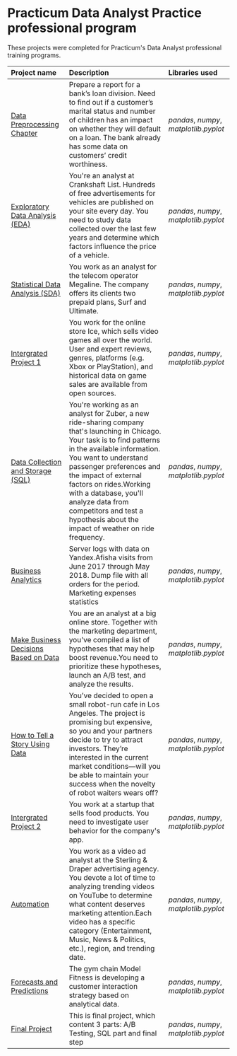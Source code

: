 # Practicum Data Analyst Practice professional program

These projects were completed for Practicum's Data Analyst professional training programs.

| Project name | Description | Libraries used | 
| :---------------------- | :---------------------- | :---------------------- |
| [Data Preprocessing Chapter](https://github.com/asicmicprj/Practicum-Data-Analyst-Practice/tree/main/Data%20Preprocessing "data prep") | Prepare a report for a bank’s loan division. Need to find out if a customer’s marital status and number of children has an impact on whether they will default on a loan. The bank already has some data on customers’ credit worthiness. | *pandas*, *numpy*, *matplotlib.pyplot* |
| [Exploratory Data Analysis (EDA)](https://github.com/asicmicprj/Practicum-Data-Analyst-Practice/tree/main/Exploratory_Data_Analysis "EDA") | You're an analyst at Crankshaft List. Hundreds of free advertisements for vehicles are published on your site every day. You need to study data collected over the last few years and determine which factors influence the price of a vehicle. | *pandas*, *numpy*, *matplotlib.pyplot* |
| [Statistical Data Analysis (SDA)](https://github.com/asicmicprj/Practicum-Data-Analyst-Practice/tree/main/Statistical_Data_Analysis "SDA") | You work as an analyst for the telecom operator Megaline. The company offers its clients two prepaid plans, Surf and Ultimate. | *pandas*, *numpy*, *matplotlib.pyplot* |
| [Intergrated Project 1](https://github.com/asicmicprj/Practicum-Data-Analyst-Practice/tree/main/Integrated_Project_1 "Intgr_1") | You work for the online store Ice, which sells video games all over the world. User and expert reviews, genres, platforms (e.g. Xbox or PlayStation), and historical data on game sales are available from open sources. | *pandas*, *numpy*, *matplotlib.pyplot* |
| [Data Collection and Storage (SQL)](https://github.com/asicmicprj/Practicum-Data-Analyst-Practice/tree/main/SQL_chapter "SQL") | You're working as an analyst for Zuber, a new ride-sharing company that's launching in Chicago. Your task is to find patterns in the available information. You want to understand passenger preferences and the impact of external factors on rides.Working with a database, you'll analyze data from competitors and test a hypothesis about the impact of weather on ride frequency. | *pandas*, *numpy*, *matplotlib.pyplot* |
| [Business Analytics](https://github.com/asicmicprj/Practicum-Data-Analyst-Practice/tree/main/Business_Analytics "Business_Analytics") | Server logs with data on Yandex.Afisha visits from June 2017 through May 2018. Dump file with all orders for the period. Marketing expenses statistics | *pandas*, *numpy*, *matplotlib.pyplot* |
| [Make Business Decisions Based on Data](https://github.com/asicmicprj/Practicum-Data-Analyst-Practice/tree/main/Making_Business_Decisions_based_on_Data "Business Decisions") | You are an analyst at a big online store. Together with the marketing department, you've compiled a list of hypotheses that may help boost revenue.You need to prioritize these hypotheses, launch an A/B test, and analyze the results. | *pandas*, *numpy*, *matplotlib.pyplot* |
| [How to Tell a Story Using Data](https://github.com/asicmicprj/Practicum-Data-Analyst-Practice/tree/main/How_to_tell_story "Tell_Story") | You’ve decided to open a small robot-run cafe in Los Angeles. The project is promising but expensive, so you and your partners decide to try to attract investors. They’re interested in the current market conditions—will you be able to maintain your success when the novelty of robot waiters wears off? | *pandas*, *numpy*, *matplotlib.pyplot* |
| [Intergrated Project 2](https://github.com/asicmicprj/Practicum-Data-Analyst-Practice/tree/main/Integrated_Project_2 "Intgr_2") | You work at a startup that sells food products. You need to investigate user behavior for the company's app. | *pandas*, *numpy*, *matplotlib.pyplot* |
| [Automation](https://github.com/asicmicprj/Practicum-Data-Analyst-Practice/tree/main/Automation "Automation") |  You work as a video ad analyst at the Sterling & Draper advertising agency. You devote a lot of time to analyzing trending videos on YouTube to determine what content deserves marketing attention.Each video has a specific category (Entertainment, Music, News & Politics, etc.), region, and trending date. | *pandas*, *numpy*, *matplotlib.pyplot* |
| [Forecasts and Predictions](https://github.com/asicmicprj/Practicum-Data-Analyst-Practice/tree/main/Forecastst_and_Predictions "F_P") | The gym chain Model Fitness is developing a customer interaction strategy based on analytical data. | *pandas*, *numpy*, *matplotlib.pyplot* |
| [Final Project](https://github.com/asicmicprj/Practicum-Data-Analyst-Practice/tree/main/Final_Project "Final") | This is final project, which content 3 parts: A/B Testing, SQL part and final step | *pandas*, *numpy*, *matplotlib.pyplot* |